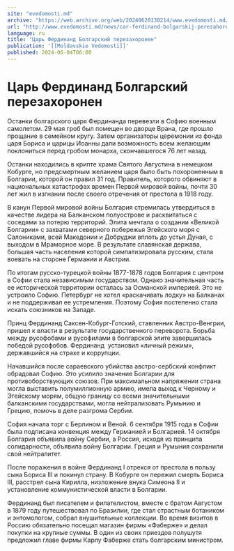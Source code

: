 ```yaml
---
site: "evedomosti.md"
archive: "https://web.archive.org/web/20240620130214/www.evedomosti.md/news/car-ferdinand-bolgarskij-perezahoronen"
url: "http://www.evedomosti.md/news/car-ferdinand-bolgarskij-perezahoronen"
language: ru
title: "Царь Фердинанд Болгарский перезахоронен"
publication: '[[Moldavskie Vedomosti]]'
published: 2024-06-04T06:00
---
```


# Царь Фердинанд Болгарский перезахоронен

Останки болгарского царя Фердинанда перевезли в Софию военным самолетом. 29 мая гроб был помещен во дворце Врана, где прошло прощание в семейном кругу. Затем организаторы церемонии из фонда царя Бориса и царицы Иоанны дали возможность всем желающим поклониться перед гробом монарха, скончавшегося 76 лет назад.

Останки находились в крипте храма Святого Августина в немецком Кобурге, но предсмертным желанием царя было быть похороненным в Болгарии, которой он правил 31 год. Правитель, которого обвиняют в национальных катастрофах времен Первой мировой войны, почти 30 лет жил в изгнании после своего отречения от престола в 1918 году.

В канун Первой мировой войны Болгария стремилась утвердиться в качестве лидера на Балканском полуострове и расквитаться с соседями за потерю территорий. Элита мечтала о создании «Великой Болгарии» с захватами северного побережья Эгейского моря с Салониками, всей Македонии и Добруджи вплоть до устья Дуная, с выходом в Мраморное море. В результате славянская держава, большая часть населения которой симпатизировала русским, стала воевать на стороне Германии и Австрии.

По итогам русско-турецкой войны 1877-1878 годов Болгария с центром в Софии стала независимым государством. Однако значительная часть ее исторической территории осталась за Османской империей. Это не устроило Софию. Петербург не хотел «раскачивать лодку» на Балканах и не поддерживал ее устремления. Поэтому София постепенно стала искать союзников на Западе.

Принц Фердинанд Саксен-Кобург-Готский, ставленник Австро-Венгрии, пришел к власти в результате государственного переворота. Борьба между русофобами и русофилами в болгарской элите завершилась победой русофобов. Фердинанд  установил «личный режим», державшийся на страхе и коррупции.

Начавшийся после сараевского убийства австро-сербский конфликт обрадовал Софию. Это усилило значение Болгарии для противоборствующих союзов. При максимальном напряжении страна могла выставить полумиллионную армию, имела выход к Черному и Эгейскому морям, общую границу со всеми значительными балканскими государствами, могла нейтрализовать Румынию и Грецию, помочь в деле разгрома Сербии.

София начала торг с Берлином и Веной. 6 сентября 1915 года в Софии была подписана конвенция между Германией и Болгарией. 14 октября Болгария объявила войну Сербии, а Россия, исходя из принципа солидарности, объявила войну Болгарии. Греция и Румыния сохранили свой нейтралитет.

После поражения в войне Фердинанд I отрекся от престола в пользу сына Бориса III и покинул страну. В Кобурге он пережил смерть Бориса III, расстрел сына Кирилла, низложение внука Симеона II и установление коммунистической власти в Болгарии.

Фердинанд был писателем и филателистом, вместе с братом Августом в 1879 году путешествовал по Бразилии, где стал страстным ботаником и энтомологом, собрал внушительные коллекции. Во время визитов в Россию обязательно посещал магазин фирмы «Фаберже» и делал покупки на крупные суммы. В один из своих приездов полушутя предложил главе фирмы Карлу Фаберже стать болгарским министром.